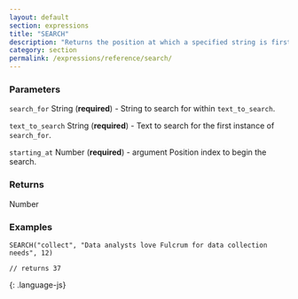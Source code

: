 ```yaml
---
layout: default
section: expressions
title: "SEARCH"
description: "Returns the position at which a specified string is first found within a block of text. Ignores case."
category: section
permalink: /expressions/reference/search/
---
```


### Parameters

`search_for` String (__required__) - String to search for within `text_to_search`.

`text_to_search` String (__required__) - Text to search for the first instance of `search_for`.

`starting_at` Number (__required__) - argument Position index to begin the search.

### Returns

Number

### Examples

~~~
SEARCH("collect", "Data analysts love Fulcrum for data collection needs", 12)

// returns 37
~~~
{: .language-js}